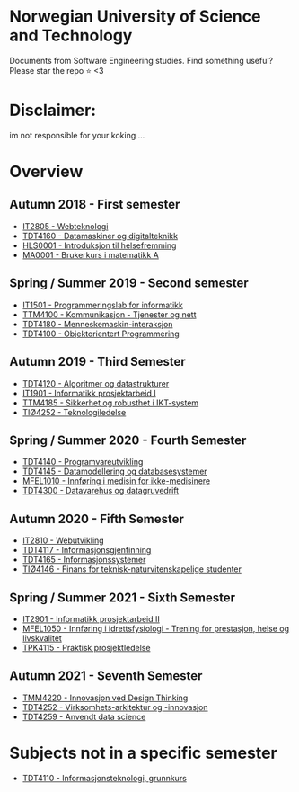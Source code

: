 # Norwegian University of Science and Technology

Documents from Software Engineering studies. Find something useful? Please star the repo ⭐️ <3

# Disclaimer:

im not responsible for your koking ... 

# Overview

## Autumn 2018 - First semester

- [IT2805 - Webteknologi](https://github.com/Lekesoldat/NTNU/tree/master/IT2805%20-%20Webteknologi)
- [TDT4160 - Datamaskiner og digitalteknikk](https://github.com/Lekesoldat/NTNU/tree/master/TDT4160%20-%20Datamaskiner%20og%20digitalteknikk/)
- [HLS0001 - Introduksjon til helsefremming](https://github.com/Lekesoldat/NTNU/tree/master/HLS0001%20-%20Introduksjon%20til%20helsefremming)
- [MA0001 - Brukerkurs i matematikk A](https://wiki.math.ntnu.no/ma0001)

## Spring / Summer 2019 - Second semester

- [IT1501 - Programmeringslab for informatikk](https://github.com/Lekesoldat/NTNU/tree/master/IT1501%20-%20Programmeringslab%20for%20informatikk)
- [TTM4100 - Kommunikasjon - Tjenester og nett](https://github.com/Lekesoldat/NTNU/tree/master/TTM4100%20-%20Kommunikasjon%20-%20Tjenester%20og%20nett)
- [TDT4180 - Menneskemaskin-interaksjon](https://github.com/Lekesoldat/NTNU/tree/master/TDT4180%20-%20Menneskemaskin-interaksjon)
- [TDT4100 - Objektorientert Programmering](https://github.com/Lekesoldat/NTNU/tree/master/TDT4100%20-%20Objektorientert%20Programmering)

## Autumn 2019 - Third Semester

- [TDT4120 - Algoritmer og datastrukturer](https://github.com/Lekesoldat/NTNU/tree/master/TDT4120%20-%20Algoritmer%20og%20Datastrukturer/)
- [IT1901 - Informatikk prosjektarbeid I](https://github.com/Lekesoldat/backup)
- [TTM4185 - Sikkerhet og robusthet i IKT-system](https://github.com/Lekesoldat/NTNU/tree/master/TTM4185%20-%20Sikkerhet%20og%20robusthet%20i%20IKT-system)
- [TIØ4252 - Teknologiledelse](#)

## Spring / Summer 2020 - Fourth Semester

- [TDT4140 - Programvareutvikling](#)
- [TDT4145 - Datamodellering og databasesystemer](https://github.com/Lekesoldat/NTNU/tree/master/TDT4145%20-%20Datamodellering%20og%20databasesystemer)
- [MFEL1010 - Innføring i medisin for ikke-medisinere](#)
- [TDT4300 - Datavarehus og datagruvedrift](https://github.com/Lekesoldat/NTNU/tree/master/TDT4300%20-%20Datavarehus%20og%20datagruvedrift)

## Autumn 2020 - Fifth Semester

- [IT2810 - Webutvikling](https://github.com/Lekesoldat/NTNU/tree/master/IT2810%20-%20Webutvikling)
- [TDT4117 - Informasjonsgjenfinning]()
- [TDT4165 - Informasjonssystemer]()
- [TIØ4146 - Finans for teknisk-naturvitenskapelige studenter]()

## Spring / Summer 2021 - Sixth Semester

- [IT2901 - Informatikk prosjektarbeid II]()
- [MFEL1050 - Innføring i idrettsfysiologi - Trening for prestasjon, helse og livskvalitet]()
- [TPK4115 - Praktisk prosjektledelse]()

## Autumn 2021 - Seventh Semester

- [TMM4220 - Innovasjon ved Design Thinking]()
- [TDT4252 - Virksomhets-arkitektur og -innovasjon](https://github.com/Lekesoldat/NTNU/tree/master/TDT4252%20-%20Virksomhets-arkitektur%20og%20-innovasjon)
- [TDT4259 - Anvendt data science](https://github.com/Lekesoldat/NTNU/tree/master/TDT4259%20-%20Anvendt%20data%20science/)

# Subjects not in a specific semester

- [TDT4110 - Informasjonsteknologi, grunnkurs](https://github.com/Lekesoldat/NTNU/tree/master/TDT4110%20-%20Informasjonsteknologi%2C%20grunnkurs)
